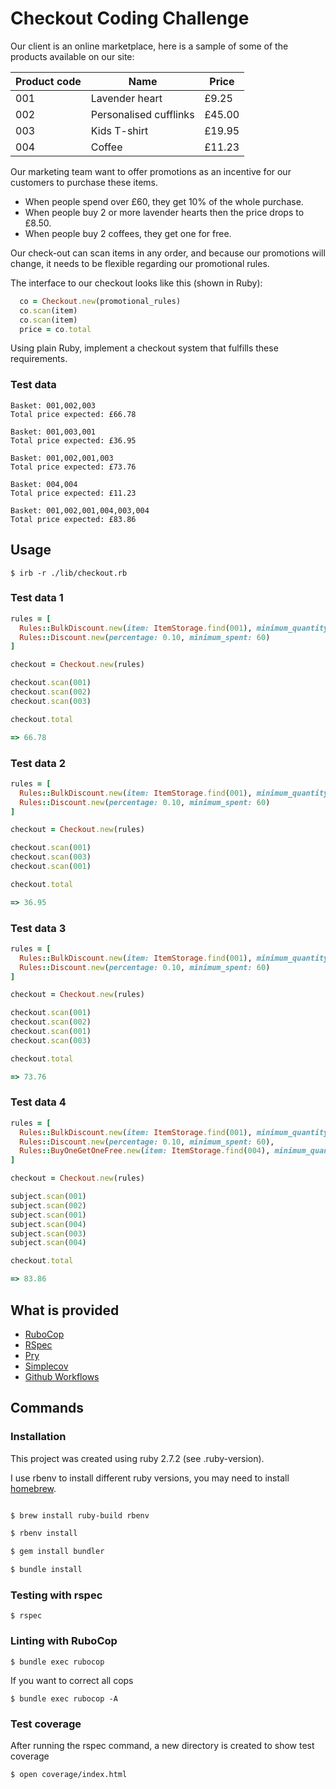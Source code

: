 # Checkout Coding Challenge



Our client is an online marketplace, here is a sample of some of the products available on our site:


| Product code  | Name                   | Price      |
|---------------|------------------------|------------|
| 001           | Lavender heart         | £9.25      |
| 002           | Personalised cufflinks | £45.00     |
| 003           | Kids T-shirt           | £19.95     |
| 004           | Coffee                 | £11.23     |


Our marketing team want to offer promotions as an incentive for our customers to purchase these items.

- When people spend over £60, they get 10% of the whole purchase.
- When people buy 2 or more lavender hearts then the price drops to £8.50.
- When people buy 2 coffees, they get one for free.

Our check-out can scan items in any order, and because our promotions will change, it needs to be flexible regarding our promotional rules.

The interface to our checkout looks like this (shown in Ruby):

```ruby
  co = Checkout.new(promotional_rules)
  co.scan(item)
  co.scan(item)
  price = co.total
```

Using plain Ruby, implement a checkout system that fulfills these requirements.


### Test data

```
Basket: 001,002,003
Total price expected: £66.78

Basket: 001,003,001
Total price expected: £36.95

Basket: 001,002,001,003
Total price expected: £73.76

Basket: 004,004
Total price expected: £11.23

Basket: 001,002,001,004,003,004
Total price expected: £83.86
```

## Usage


```
$ irb -r ./lib/checkout.rb
```

### Test data 1

```ruby
rules = [
  Rules::BulkDiscount.new(item: ItemStorage.find(001), minimum_quantity: 2, price_reduction: 0.75),
  Rules::Discount.new(percentage: 0.10, minimum_spent: 60)
]

checkout = Checkout.new(rules)

checkout.scan(001)
checkout.scan(002)
checkout.scan(003)

checkout.total

=> 66.78
```

### Test data 2

```ruby
rules = [
  Rules::BulkDiscount.new(item: ItemStorage.find(001), minimum_quantity: 2, price_reduction: 0.75),
  Rules::Discount.new(percentage: 0.10, minimum_spent: 60)
]

checkout = Checkout.new(rules)

checkout.scan(001)
checkout.scan(003)
checkout.scan(001)

checkout.total

=> 36.95
```

### Test data 3

```ruby
rules = [
  Rules::BulkDiscount.new(item: ItemStorage.find(001), minimum_quantity: 2, price_reduction: 0.75),
  Rules::Discount.new(percentage: 0.10, minimum_spent: 60)
]

checkout = Checkout.new(rules)

checkout.scan(001)
checkout.scan(002)
checkout.scan(001)
checkout.scan(003)

checkout.total

=> 73.76
```

### Test data 4

```ruby
rules = [
  Rules::BulkDiscount.new(item: ItemStorage.find(001), minimum_quantity: 2, price_reduction: 0.75),
  Rules::Discount.new(percentage: 0.10, minimum_spent: 60),
  Rules::BuyOneGetOneFree.new(item: ItemStorage.find(004), minimum_quantity: 2)
]

checkout = Checkout.new(rules)

subject.scan(001)
subject.scan(002)
subject.scan(001)
subject.scan(004)
subject.scan(003)
subject.scan(004)

checkout.total

=> 83.86
```


## What is provided

- [RuboCop](https://docs.rubocop.org/rubocop/index.html)
- [RSpec](https://relishapp.com/rspec)
- [Pry](https://github.com/pry/pry)
- [Simplecov](https://github.com/simplecov-ruby/simplecov)
- [Github Workflows](https://docs.github.com/en/actions/using-workflows)

## Commands

### Installation

This project was created using ruby 2.7.2 (see .ruby-version).

I use rbenv to install different ruby versions, you may need to install [homebrew](https://brew.sh).

```bash

$ brew install ruby-build rbenv

$ rbenv install

$ gem install bundler

$ bundle install
```

### Testing with rspec

```
$ rspec
```

### Linting with RuboCop

```
$ bundle exec rubocop
```

If you want to correct all cops

```
$ bundle exec rubocop -A
```

### Test coverage

After running the rspec command, a new directory is created to show test coverage

```
$ open coverage/index.html
```
